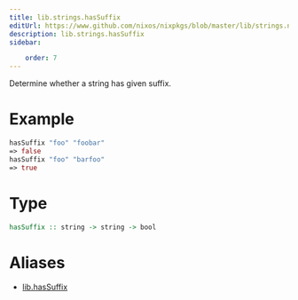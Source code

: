 ```yaml
---
title: lib.strings.hasSuffix
editUrl: https://www.github.com/nixos/nixpkgs/blob/master/lib/strings.nix#L406C5
description: lib.strings.hasSuffix
sidebar:

    order: 7
---
```


Determine whether a string has given suffix.

# Example

```nix
hasSuffix "foo" "foobar"
=> false
hasSuffix "foo" "barfoo"
=> true
```

# Type

```haskell
hasSuffix :: string -> string -> bool
```


# Aliases

- [lib.hasSuffix](reference/lib/lib-hasSuffix)


